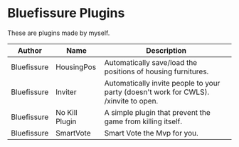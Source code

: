 # Bluefissure Plugins

These are plugins made by myself.


| Author | Name | Description |
|---------------|---------------|-----------------|
| Bluefissure | HousingPos | Automatically save/load the positions of housing furnitures. |
| Bluefissure | Inviter | Automatically invite people to your party (doesn't work for CWLS). /xinvite to open. |
| Bluefissure | No Kill Plugin | A simple plugin that prevent the game from killing itself. |
| Bluefissure | SmartVote | Smart Vote the Mvp for you. |

